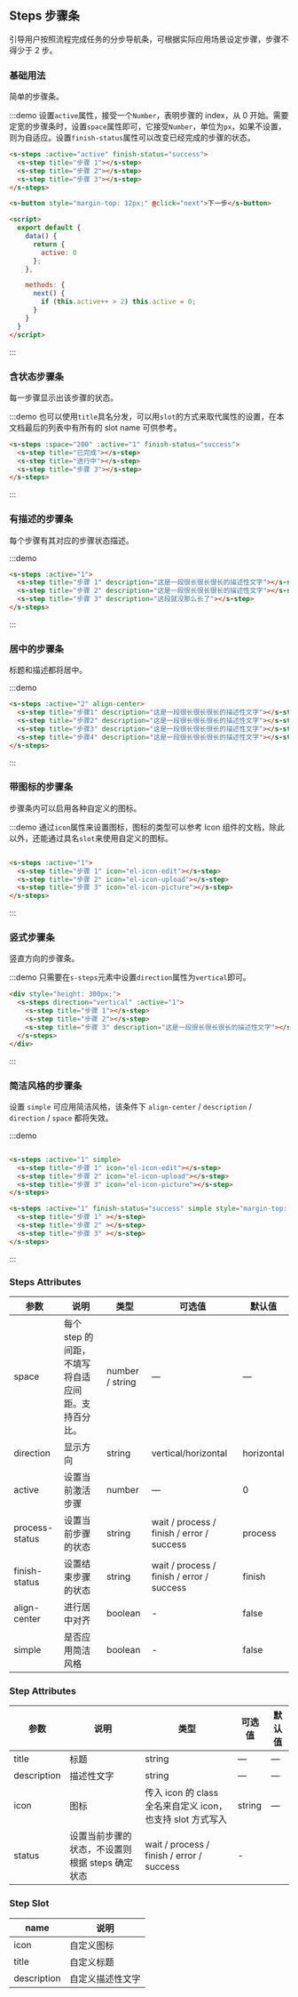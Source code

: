 ## Steps 步骤条
引导用户按照流程完成任务的分步导航条，可根据实际应用场景设定步骤，步骤不得少于 2 步。

### 基础用法

简单的步骤条。

:::demo 设置`active`属性，接受一个`Number`，表明步骤的 index，从 0 开始。需要定宽的步骤条时，设置`space`属性即可，它接受`Number`，单位为`px`，如果不设置，则为自适应。设置`finish-status`属性可以改变已经完成的步骤的状态。
```html
<s-steps :active="active" finish-status="success">
  <s-step title="步骤 1"></s-step>
  <s-step title="步骤 2"></s-step>
  <s-step title="步骤 3"></s-step>
</s-steps>

<s-button style="margin-top: 12px;" @click="next">下一步</s-button>

<script>
  export default {
    data() {
      return {
        active: 0
      };
    },

    methods: {
      next() {
        if (this.active++ > 2) this.active = 0;
      }
    }
  }
</script>
```
:::

### 含状态步骤条

每一步骤显示出该步骤的状态。

:::demo 也可以使用`title`具名分发，可以用`slot`的方式来取代属性的设置，在本文档最后的列表中有所有的 slot name 可供参考。
```html
<s-steps :space="200" :active="1" finish-status="success">
  <s-step title="已完成"></s-step>
  <s-step title="进行中"></s-step>
  <s-step title="步骤 3"></s-step>
</s-steps>
```
:::

### 有描述的步骤条

每个步骤有其对应的步骤状态描述。

:::demo
```html
<s-steps :active="1">
  <s-step title="步骤 1" description="这是一段很长很长很长的描述性文字"></s-step>
  <s-step title="步骤 2" description="这是一段很长很长很长的描述性文字"></s-step>
  <s-step title="步骤 3" description="这段就没那么长了"></s-step>
</s-steps>
```
:::

### 居中的步骤条

标题和描述都将居中。

:::demo
```html
<s-steps :active="2" align-center>
  <s-step title="步骤1" description="这是一段很长很长很长的描述性文字"></s-step>
  <s-step title="步骤2" description="这是一段很长很长很长的描述性文字"></s-step>
  <s-step title="步骤3" description="这是一段很长很长很长的描述性文字"></s-step>
  <s-step title="步骤4" description="这是一段很长很长很长的描述性文字"></s-step>
</s-steps>
```
:::

### 带图标的步骤条
步骤条内可以启用各种自定义的图标。

:::demo 通过`icon`属性来设置图标，图标的类型可以参考 Icon 组件的文档，除此以外，还能通过具名`slot`来使用自定义的图标。
```html

<s-steps :active="1">
  <s-step title="步骤 1" icon="el-icon-edit"></s-step>
  <s-step title="步骤 2" icon="el-icon-upload"></s-step>
  <s-step title="步骤 3" icon="el-icon-picture"></s-step>
</s-steps>
```
:::

### 竖式步骤条

竖直方向的步骤条。

:::demo 只需要在`s-steps`元素中设置`direction`属性为`vertical`即可。
```html
<div style="height: 300px;">
  <s-steps direction="vertical" :active="1">
    <s-step title="步骤 1"></s-step>
    <s-step title="步骤 2"></s-step>
    <s-step title="步骤 3" description="这是一段很长很长很长的描述性文字"></s-step>
  </s-steps>
</div>
```
:::

### 简洁风格的步骤条
设置 `simple` 可应用简洁风格，该条件下 `align-center` / `description` / `direction` / `space` 都将失效。

:::demo
```html

<s-steps :active="1" simple>
  <s-step title="步骤 1" icon="el-icon-edit"></s-step>
  <s-step title="步骤 2" icon="el-icon-upload"></s-step>
  <s-step title="步骤 3" icon="el-icon-picture"></s-step>
</s-steps>

<s-steps :active="1" finish-status="success" simple style="margin-top: 20px">
  <s-step title="步骤 1" ></s-step>
  <s-step title="步骤 2" ></s-step>
  <s-step title="步骤 3" ></s-step>
</s-steps>
```
:::

### Steps Attributes

| 参数      | 说明    | 类型      | 可选值       | 默认值   |
|---------- |-------- |---------- |-------------  |-------- |
| space | 每个 step 的间距，不填写将自适应间距。支持百分比。 | number / string | — | — |
| direction | 显示方向 | string | vertical/horizontal | horizontal |
| active | 设置当前激活步骤  | number | — | 0 |
| process-status | 设置当前步骤的状态 | string | wait / process / finish / error / success | process |
| finish-status | 设置结束步骤的状态 | string | wait / process / finish / error / success | finish |
| align-center | 进行居中对齐 | boolean | - | false |
| simple | 是否应用简洁风格 | boolean | - | false |

### Step Attributes
| 参数      | 说明    | 类型      | 可选值       | 默认值   |
|---------- |-------- |---------- |-------------  |-------- |
| title | 标题 | string | — | — |
| description | 描述性文字 | string | — | — |
| icon | 图标 | 传入 icon 的 class 全名来自定义 icon，也支持 slot 方式写入 | string | — |
| status | 设置当前步骤的状态，不设置则根据 steps 确定状态 | wait / process / finish / error / success | - |

### Step Slot
| name | 说明  |
|----|----|
| icon | 自定义图标 |
| title | 自定义标题 |
| description | 自定义描述性文字 |
